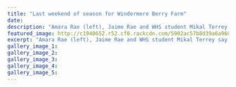```yaml
---
title: "Last weekend of season for Windermere Berry Farm"
date: 
description: "Amara Rae (left), Jaime Rae and WHS student Mikal Terrey say goodbye from Windermere Berry Farm..."
featured_image: http://c1940652.r52.cf0.rackcdn.com/5902ac57b8d39a6a96000318/windermere-gardens-mikal-terrey.jpg
excerpt: "Amara Rae (left), Jaime Rae and WHS student Mikal Terrey say goodbye from Windermere Berry Farm."
gallery_image_1: 
gallery_image_2: 
gallery_image_3: 
gallery_image_4: 
gallery_image_5: 
---
```

